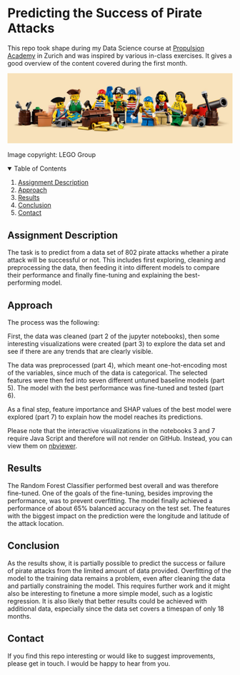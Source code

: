 # Predicting the Success of Pirate Attacks

This repo took shape during my Data Science course at [Propulsion Academy](https://propulsion.academy/) in Zurich and was inspired by various in-class exercises. It gives a good overview of the content covered during the first month.

![](notebooks/lego_pirates.jpg)

Image copyright: LEGO Group

<!-- TABLE OF CONTENTS -->
<details open="open">
  <summary>Table of Contents</summary>
  <ol>
    <li><a href="#assignment-description">Assignment Description</a></li>
    <li><a href="#approach">Approach</a></li>
    <li><a href="#results">Results</a></li>
    <li><a href="#conclusion">Conclusion</a></li>
    <li><a href="#contact">Contact</a></li>
  </ol>
</details>

<!-- Assignment Description -->
## Assignment Description

The task is to predict from a data set of 802 pirate attacks whether a pirate attack will be successful or not. This includes first exploring, cleaning and preprocessing the data, then feeding it into different models to compare their performance and finally fine-tuning and explaining the best-performing model.

<!-- Approach -->
## Approach

The process was the following:

First, the data was cleaned (part 2 of the jupyter notebooks), then some interesting visualizations were created (part 3) to explore the data set and see if there are any trends that are clearly visible. 

The data was preprocessed (part 4), which meant one-hot-encoding most of the variables, since much of the data is categorical. The selected features were then fed into seven different untuned baseline models (part 5). The model with the best performance was fine-tuned and tested (part 6).

As a final step, feature importance and SHAP values of the best model were explored (part 7) to explain how the model reaches its predictions.

Please note that the interactive visualizations in the notebooks 3 and 7 require Java Script and therefore will not render on GitHub. Instead, you can view them on [nbviewer](https://nbviewer.jupyter.org/).

<!-- Results -->
## Results

The Random Forest Classifier performed best overall and was therefore fine-tuned. One of the goals of the fine-tuning, besides improving the performance, was to prevent overfitting. The model finally achieved a performance of about 65% balanced accuracy on the test set. The features with the biggest impact on the prediction were the longitude and latitude of the attack location.

<!-- Conclusion -->
## Conclusion

As the results show, it is partially possible to predict the success or failure of pirate attacks from the limited amount of data provided. Overfitting of the model to the training data remains a problem, even after cleaning the data and partially constraining the model. This requires further work and it might also be interesting to finetune a more simple model, such as a logistic regression.
It is also likely that better results could be achieved with additional data, especially since the data set covers a timespan of only 18 months.

<!-- Contact -->
## Contact

If you find this repo interesting or would like to suggest improvements, please get in touch. I would be happy to hear from you.
